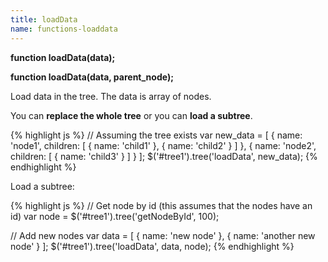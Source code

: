 ```yaml
---
title: loadData
name: functions-loaddata
---
```


**function loadData(data);**

**function loadData(data, parent_node);**

Load data in the tree. The data is array of nodes.

You can **replace the whole tree** or you can **load a subtree**.

{% highlight js %}
// Assuming the tree exists
var new_data = [
    {
        name: 'node1',
        children: [
            { name: 'child1' },
            { name: 'child2' }
        ]
    },
    {
        name: 'node2',
        children: [
            { name: 'child3' }
        ]
    }
];
$('#tree1').tree('loadData', new_data);
{% endhighlight %}

Load a subtree:

{% highlight js %}
// Get node by id (this assumes that the nodes have an id)
var node = $('#tree1').tree('getNodeById', 100);

// Add new nodes
var data = [
    { name: 'new node' },
    { name: 'another new node' }
];
$('#tree1').tree('loadData', data, node);
{% endhighlight %}
